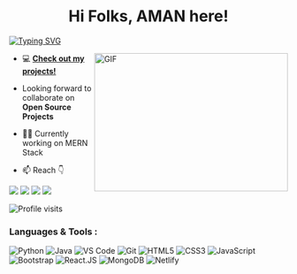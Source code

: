 <h1 align="center">Hi Folks, AMAN here!</h1>

<a href="https://git.io/typing-svg"><img src="https://readme-typing-svg.demolab.com?font=Fira+Code&pause=1000&color=F7F7F7&width=435&lines=I+magically+turn+caffeine+into+code+;and+transform+bugs+into+features.+;Don't+worry%2C+I've+got+99+problems%2C+;but+a+commit+ain't+one!" alt="Typing SVG" /></a>

<div id="header" >
  <img align="right" alt="GIF" width="350" height="250"  src="https://media.giphy.com/media/M9gbBd9nbDrOTu1Mqx/giphy.gif" />
</div>

- 💻 **[Check out my projects!](https://github.com/amansingh2426?tab=repositories)**
  
-  Looking forward to collaborate on **Open Source Projects**

- 👨‍💻 Currently working on MERN Stack

- 📫 Reach 👇<br>

[![](https://img.shields.io/badge/-amansingh-blue?style=for-the-badge&logo=Linkedin&logoColor=white&link=https://www.linkedin.com/in/aman-singh-60bab624a/)](https://www.linkedin.com/in/aman-singh-60bab624a/)
[![](https://img.shields.io/badge/-har.xsh._-purple?style=for-the-badge&logo=instagram&logoColor=white&link=https://www.instagram.com/har.xsh._/)](https://www.instagram.com/har.xsh._/)
[![](https://img.shields.io/badge/-kanoje.harsh8@gmail.com-c14438?style=for-the-badge&logo=gmail&logoColor=white&link=mailto:Amansingh)](mailto:amanvns220@gmail.com)
[![](https://img.shields.io/badge/-harshkanoje-171515?style=for-the-badge&logo=github&logoColor=white)]((https://github.com/harshkanoje))

![Profile visits](https://visitor-badge.laobi.icu/badge?page_id=harshkanoje)

### Languages & Tools :

![Python](https://img.shields.io/badge/Python-FFD43B?style=for-the-badge&logo=python&logoColor=darkgreen)
![Java](https://img.shields.io/badge/Java-ED8B00?style=for-the-badge&logo=openjdk&logoColor=white)
![VS Code](https://img.shields.io/badge/Visual_Studio_Code-5D1A60?style=for-the-badge&logo=visual%20studio%20code&logoColor=white) 
![Git](https://img.shields.io/badge/Git-682181?style=for-the-badge&logo=git&logoColor=white) 
![HTML5](https://img.shields.io/badge/-HTML5-E34F26?style=for-the-badge&logo=html5&logoColor=white)
![CSS3](https://img.shields.io/badge/-CSS3-1572B6?style=for-the-badge&logo=css3)
![JavaScript](https://img.shields.io/badge/-JavaScript-black?style=for-the-badge&logo=javascript)
![Bootstrap](https://img.shields.io/badge/Bootstrap-563D7C?style=for-the-badge&logo=bootstrap&logoColor=white)
![React.JS](https://img.shields.io/badge/React_Native-20232A?style=for-the-badge&logo=react&logoColor=61DAFB)
![MongoDB](https://img.shields.io/badge/MongoDB-4EA94B?style=for-the-badge&logo=mongodb&logoColor=white)
![Netlify](https://img.shields.io/badge/Netlify-00C7B7?style=for-the-badge&logo=netlify&logoColor=white) 
<!---
<summary style="text-align : center"><b>💻 GitHub Profile Stats</b>
   
  <br/>
<table align="center">
  <tr align="center">
    <td align="center"><img src="https://github-readme-stats-ouuan.vercel.app/api?username=harshkanoje&theme=radical&include_all_commits=true&count_private=true&show_icons=true&hide_border=true"  display=block width=90% height=auto  alt="1" > </td>
   
   <td align="center"><img src="https://github-readme-streak-stats.herokuapp.com/?user=harshkanoje&theme=tokyonight&hide_border=true"  display=block width=90% height=auto alt="3" ></td>
   </tr>
   </table>
  <br/>
  </summary>

<p align="center">
<img src="http://github-profile-summary-cards.vercel.app/api/cards/profile-details?username=harshkanoje&theme=radical" height=auto width=80%"  />  
</p>
--->
<!---
harshkanoje/harshkanoje is a ✨ special ✨ repository because its `README.md` (this file) appears on your GitHub profile.
You can click the Preview link to take a look at your changes.
--->
